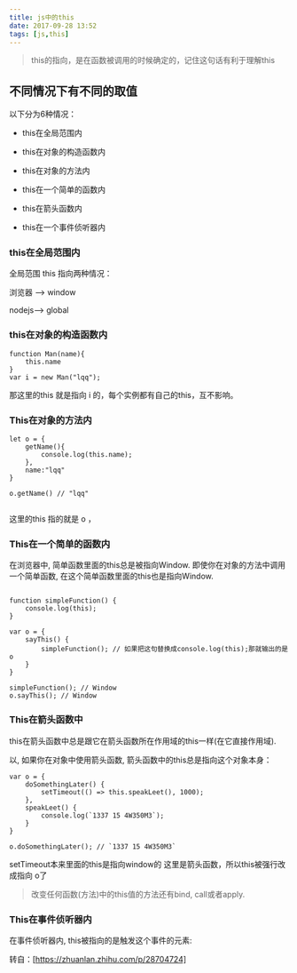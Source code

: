 ```yaml
---
title: js中的this
date: 2017-09-28 13:52
tags: [js,this]
---
```

<!-- deleteAbove -->

> this的指向，是在函数被调用的时候确定的，记住这句话有利于理解this


<!-- more -->

## 不同情况下有不同的取值

以下分为6种情况：

- this在全局范围内

- this在对象的构造函数内

- this在对象的方法内

- this在一个简单的函数内

- this在箭头函数内

- this在一个事件侦听器内

###  this在全局范围内

全局范围 this 指向两种情况：

浏览器 --> window  

nodejs--> global

### this在对象的构造函数内

```
function Man(name){
    this.name
}
var i = new Man("lqq");

```
 那这里的this 就是指向 i 的，每个实例都有自己的this，互不影响。

### This在对象的方法内

```
let o = {
    getName(){
        console.log(this.name);
    },
    name:"lqq"
}

o.getName() // "lqq"


```
这里的this 指的就是 o ，

### This在一个简单的函数内

在浏览器中, 简单函数里面的this总是被指向Window. 即使你在对象的方法中调用一个简单函数, 在这个简单函数里面的this也是指向Window.

```

function simpleFunction() {
    console.log(this);
}

var o = {
    sayThis() {
        simpleFunction(); // 如果把这句替换成console.log(this);那就输出的是 o
    }
}

simpleFunction(); // Window
o.sayThis(); // Window

```

### This在箭头函数中
this在箭头函数中总是跟它在箭头函数所在作用域的this一样(在它直接作用域).

以, 如果你在对象中使用箭头函数, 箭头函数中的this总是指向这个对象本身：
```
var o = {
    doSomethingLater() {
        setTimeout(() => this.speakLeet(), 1000);
    },
    speakLeet() {
        console.log(`1337 15 4W350M3`);
    }
}

o.doSomethingLater(); // `1337 15 4W350M3`

```
setTimeout本来里面的this是指向window的 这里是箭头函数，所以this被强行改成指向 o了

> 改变任何函数(方法)中的this值的方法还有bind, call或者apply.

### This在事件侦听器内

在事件侦听器内, this被指向的是触发这个事件的元素:



转自：[https://zhuanlan.zhihu.com/p/28704724]
